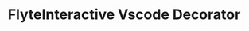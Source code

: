 ---
title: FlyteInteractive Vscode Decorator
weight: 1
variants: +flyte -serverless -byoc -byok
layout: py_example
example_file: /external/unionai-examples/flyte-integrations/external-service-backen-plugins/flyteinteractive_plugin/flyteinteractive_plugin/vscode.py
---